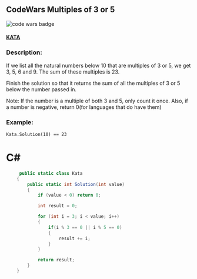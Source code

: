 ## CodeWars Multiples of 3 or 5

![code wars badge](https://www.codewars.com/users/FreePhoenix/badges/large)

#### [KATA](https://www.codewars.com/kata/514b92a657cdc65150000006)

### Description:

If we list all the natural numbers below 10 that are multiples of 3 or 5, we get 3, 5, 6 and 9. The sum of these multiples is 23.

Finish the solution so that it returns the sum of all the multiples of 3 or 5 below the number passed in.

Note: If the number is a multiple of both 3 and 5, only count it once. Also, if a number is negative, return 0(for languages that do have them)

### Example:

    Kata.Solution(10) == 23


# C#

```CS
     public static class Kata
    {
        public static int Solution(int value)
        {
            if (value < 0) return 0;

            int result = 0;

            for (int i = 3; i < value; i++)
            {
                if(i % 3 == 0 || i % 5 == 0)
                {
                    result += i;
                }
            }

            return result;
        }
    }
 ```
